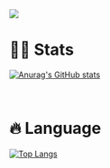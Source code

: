 <img src="https://capsule-render.vercel.app/api?type=waving&height=300&section=header&text=Hi,%20there!&fontSize=90" />

# 👩‍💻 Stats
[![Anurag's GitHub stats](https://github-readme-stats.vercel.app/api?username=Choi-yk&theme=buefy&show_icons=true)](https://github.com/anuraghazra/github-readme-stats)

<br>

# 🔥 Language
[![Top Langs](https://github-readme-stats.vercel.app/api/top-langs/?username=Choi-yk&layout=compact)](https://github.com/anuraghazra/github-readme-stats)
